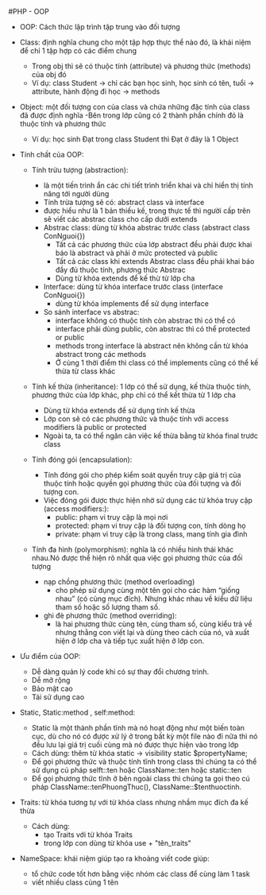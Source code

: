 #PHP - OOP
- OOP: Cách thức lập trình tập trung vào đối tượng

- Class: định nghĩa chung cho một tập hợp thực thể nào đó, là khái niệm để chỉ 1 tập hợp có các điểm chung 
    - Trong obj thì sẽ có thuộc tính (attribute) và phương thức (methods) của obj đó
    - Ví dụ: class Student -> chỉ các bạn học sinh, học sinh có tên, tuổi -> attribute, hành động đi học -> methods

- Object: một đối tượng con của class và chứa những đặc tính của class đã được định nghĩa 
    -Bên trong lớp cũng có 2 thành phần chính đó là thuộc tính và phương thức   
    - Ví dụ: học sinh Đạt trong class Student thì Đạt ở đây là 1 Object

- Tính chất của OOP:    
    - Tính trừu tượng (abstraction):
        - là một tiến trình ẩn các chi tiết trình triển khai và chỉ hiển thị tính năng tới người dùng
        - Tính trừa tượng sẽ có: abstract class và interface
        - được hiểu như là 1 bản thiếu kế, trong thực tế thì người cấp trên sẽ viết các abstrac class cho cấp dưới extends
        - Abstrac class: dùng từ khóa abstrac trước class (abstract class ConNguoi{})
            - Tất cả các phương thức của lớp abstract đều phải được khai báo là abstract và phải ở mức protected và public
            - Tất cả các class khi extends Abstrac class đều phải khai báo đầy đủ thuộc tính, phương thức Abstrac
            - Dùng từ khóa extends để kế thừ từ lớp cha
        - Interface: dùng từ khóa interface trước class (interface ConNguoi{})
            - dùng từ khóa implements để sử dụng interface
        - So sánh interface vs abstrac:
            - interface không có thuộc tính còn abstrac thì có thể có
            - interface phải dùng public, còn abstrac thì có thể protected or public
            - methods trong interface là abstract nên không cần từ khóa abstract trong các methods
            - Ở cùng 1 thời điểm thì class có thể implements cũng có thể kế thừa từ class khác
    - Tính kế thừa (inheritance): 1 lớp có thể sử dụng, kế thừa thuộc tính, phương thức của lớp khác, php chỉ có thể kết thừa từ 1 lớp cha
        - Dùng từ khóa extends để sử dụng tính kế thừa
        - Lớp con sẽ có các phương thức và thuộc tính với access modifiers là public or protected
        - Ngoài ta, ta có thể ngăn cản việc kế thừa bằng từ khóa final trước class
    - Tính đóng gói (encapsulation):
        - Tính đóng gói cho phép kiểm soát quyền truy cập giá trị của thuộc tính hoặc quyền gọi phương thức của đối tượng và đối tượng con.
        - Việc đóng gói được thực hiện nhờ sử dụng các từ khóa truy cập (access modifiers:):
            + public: phạm vi truy cập là mọi nơi
            + protected: phạm vi truy cập là đối tượng con, tính dòng họ
            + private: phạm vi truy cập là trong class, mang tính gia đình

    - Tính đa hình (polymorphism): nghĩa là có nhiều hình thái khác nhau.Nó được thể hiện rõ nhất qua việc gọi phương thức của đối tượng
        - nạp chồng phương thức (method overloading)
            + cho phép sử dụng cùng một tên gọi cho các hàm “giống nhau” (có cùng mục đích). Nhưng khác nhau về kiểu dữ liệu tham số hoặc số lượng tham số. 
        - ghi đè phương thức (method overriding): 
            + là hai phương thức cùng tên, cùng tham số, cùng kiểu trả về nhưng thằng con viết lại và dùng theo cách của nó, và xuất hiện ở lớp cha và tiếp tục xuất hiện ở lớp con. 

- Ưu điểm của OOP:
    - Dễ dàng quản lý code khi có sự thay đổi chương trình.
    - Dễ mở rộng
    - Bảo mật cao
    - Tái sử dụng cao

- Static, Static:method , self:method:
    - Static là một thành phần tĩnh mà nó hoạt động như một biến toàn cục, 
dù cho nó có được xử lý ở trong bất kỳ một file nào đi nữa thì nó đều lưu lại giá trị cuối cùng mà nó được thực hiện vào trong lớp
    - Cách dùng: thêm từ khóa static -> visibility static $propertyName;
    - Để gọi phương thức và thuộc tính tĩnh trong class thì chúng ta có thể sử dụng cú pháp selft::ten hoặc ClassName::ten hoặc static::ten
    - Để gọi phương thức tĩnh ở bên ngoài class thì chúng ta gọi theo cú pháp ClassName::tenPhuongThuc(), ClassName::$tenthuoctinh.

- Traits: từ khóa tương tự với từ khóa class nhưng nhầm mục đích đa kế thừa
    - Cách dùng: 
        - tạo Traits với từ khóa Traits
        - trong lớp con dùng từ khóa use + "tên_traits"

- NameSpace: khái niệm giúp tạo ra khoảng viết code giúp:
    - tổ chức code tốt hơn bằng việc nhóm các class để cùng làm 1 task
    - viết nhiều class cùng 1 tên


